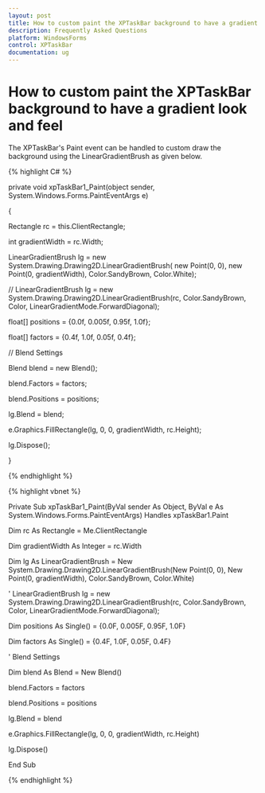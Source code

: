 ```yaml
---
layout: post
title: How to custom paint the XPTaskBar background to have a gradient look and feel | WindowsForms | Syncfusion
description: Frequently Asked Questions
platform: WindowsForms
control: XPTaskBar
documentation: ug
---
```

# How to custom paint the XPTaskBar background to have a gradient look and feel

The XPTaskBar's Paint event can be handled to custom draw the background using the LinearGradientBrush as given below.

{% highlight C# %}  

 private void xpTaskBar1_Paint(object sender, System.Windows.Forms.PaintEventArgs e)

{

Rectangle rc = this.ClientRectangle;

int gradientWidth = rc.Width;

LinearGradientBrush lg = new System.Drawing.Drawing2D.LinearGradientBrush( new Point(0, 0), new Point(0, gradientWidth), Color.SandyBrown, Color.White);

 

// LinearGradientBrush lg = new System.Drawing.Drawing2D.LinearGradientBrush(rc, Color.SandyBrown, Color, LinearGradientMode.ForwardDiagonal);

float[] positions = {0.0f, 0.005f, 0.95f, 1.0f};

float[] factors = {0.4f, 1.0f, 0.05f, 0.4f};

 

// Blend Settings

Blend blend = new Blend();

blend.Factors = factors;

blend.Positions = positions;

lg.Blend = blend;

e.Graphics.FillRectangle(lg, 0, 0, gradientWidth, rc.Height);

lg.Dispose();

}

{% endhighlight %}



 {% highlight vbnet %} 

Private Sub xpTaskBar1_Paint(ByVal sender As Object, ByVal e As System.Windows.Forms.PaintEventArgs) Handles xpTaskBar1.Paint

Dim rc As Rectangle = Me.ClientRectangle

Dim gradientWidth As Integer = rc.Width

Dim lg As LinearGradientBrush = New System.Drawing.Drawing2D.LinearGradientBrush(New Point(0, 0), New Point(0, gradientWidth), Color.SandyBrown, Color.White)

 

' LinearGradientBrush lg = new System.Drawing.Drawing2D.LinearGradientBrush(rc, Color.SandyBrown, Color, LinearGradientMode.ForwardDiagonal);

Dim positions As Single() = {0.0F, 0.005F, 0.95F, 1.0F}

Dim factors As Single() = {0.4F, 1.0F, 0.05F, 0.4F}

 

' Blend Settings

Dim blend As Blend = New Blend()

blend.Factors = factors

blend.Positions = positions

lg.Blend = blend

e.Graphics.FillRectangle(lg, 0, 0, gradientWidth, rc.Height)

lg.Dispose()

End Sub

{% endhighlight %}


